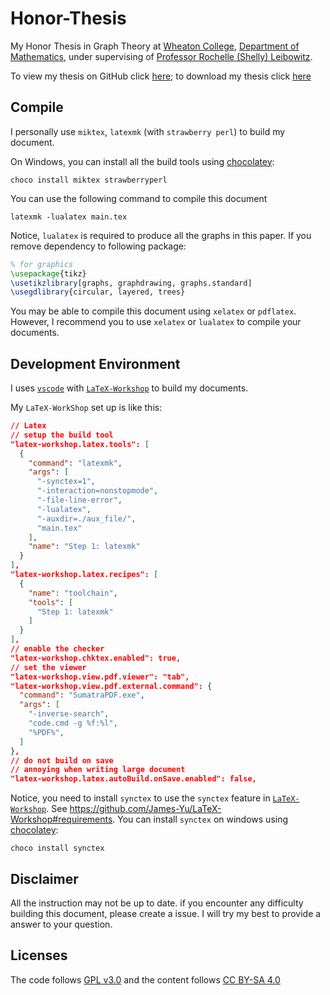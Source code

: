 # Honor-Thesis
My Honor Thesis in Graph Theory at [Wheaton College](https://wheatoncollege.edu/),
[Department of Mathematics](https://wheatoncollege.edu/academics/departments/mathematics-computer-science/),
under supervising of [Professor Rochelle (Shelly) Leibowitz](https://wheatoncollege.edu/academics/faculty-directory/rochelle-shelly-leibowitz/).

To view my thesis on GitHub click [here](https://github.com/chantisnake/Honor-Thesis/blob/master/main.pdf);
to download my thesis click [here](https://github.com/chantisnake/Honor-Thesis/raw/master/main.pdf)

## Compile
I personally use `miktex`, `latexmk` (with `strawberry perl`) to build my document.

On Windows, you can install all the build tools using [chocolatey](https://chocolatey.org/):
```console
choco install miktex strawberryperl
```

You can use the following command to compile this document
```console
latexmk -lualatex main.tex
```

Notice, `lualatex` is required to produce all the graphs in this paper.
If you remove dependency to following package:
```latex
% for graphics
\usepackage{tikz}
\usetikzlibrary[graphs, graphdrawing, graphs.standard]
\usegdlibrary{circular, layered, trees}
```
You may be able to compile this document using `xelatex` or `pdflatex`.
However, I recommend you to use `xelatex` or `lualatex` to compile your documents.

## Development Environment
I uses [`vscode`](https://github.com/Microsoft/vscode) with [`LaTeX-Workshop`](https://github.com/James-Yu/LaTeX-Workshop) to build my documents.

My `LaTeX-WorkShop` set up is like this:
```json
// Latex
// setup the build tool
"latex-workshop.latex.tools": [
  {
    "command": "latexmk",
    "args": [
      "-synctex=1",
      "-interaction=nonstopmode",
      "-file-line-error",
      "-lualatex",
      "-auxdir=./aux_file/",
      "main.tex"
    ],
    "name": "Step 1: latexmk"
  }
],
"latex-workshop.latex.recipes": [
  {
    "name": "toolchain",
    "tools": [
      "Step 1: latexmk"
    ]
  }
],
// enable the checker
"latex-workshop.chktex.enabled": true,
// set the viewer
"latex-workshop.view.pdf.viewer": "tab",
"latex-workshop.view.pdf.external.command": {
  "command": "SumatraPDF.exe",
  "args": [
    "-inverse-search",
    "code.cmd -g %f:%l",
    "%PDF%",
  ]
},
// do not build on save
// annoying when writing large document
"latex-workshop.latex.autoBuild.onSave.enabled": false,
```

Notice, you need to install `synctex` to use the `synctex`
feature in  [`LaTeX-Workshop`](https://github.com/James-Yu/LaTeX-Workshop).
See https://github.com/James-Yu/LaTeX-Workshop#requirements.
You can install `synctex` on windows using [chocolatey](https://chocolatey.org/):
```console
choco install synctex
```

## Disclaimer

All the instruction may not be up to date.
if you encounter any difficulty building this document,
please create a issue.
I will try my best to provide a answer to your question.

## Licenses

The code follows [GPL v3.0](https://www.gnu.org/licenses/gpl.html)
and the content follows [CC BY-SA 4.0](https://creativecommons.org/licenses/by-sa/4.0/)

